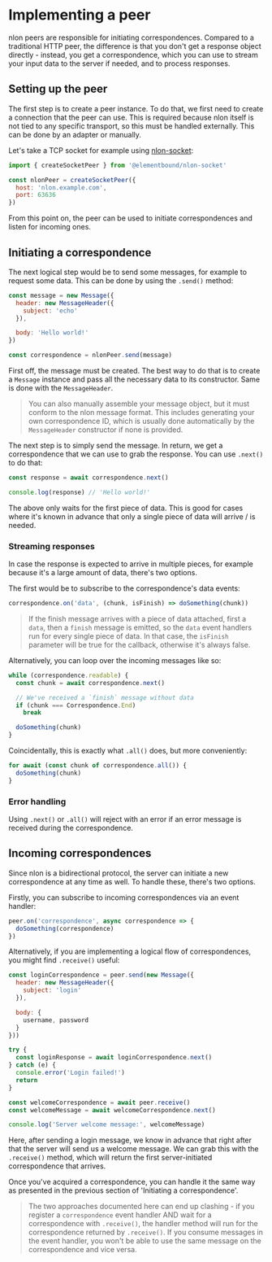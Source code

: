 # Implementing a peer

nlon peers are responsible for initiating correspondences. Compared to a
traditional HTTP peer, the difference is that you don't get a response object
directly - instead, you get a correspondence, which you can use to stream your
input data to the server if needed, and to process responses.

## Setting up the peer

The first step is to create a peer instance. To do that, we first need to
create a connection that the peer can use. This is required because nlon
itself is not tied to any specific transport, so this must be handled
externally. This can be done by an adapter or manually.

Let's take a TCP socket for example using [nlon-socket]:

```js
import { createSocketPeer } from '@elementbound/nlon-socket'

const nlonPeer = createSocketPeer({
  host: 'nlon.example.com',
  port: 63636
})
```

From this point on, the peer can be used to initiate correspondences and
listen for incoming ones.

[nlon-socket]: https://github.com/elementbound/nlon/tree/main/packages/nlon-socket

## Initiating a correspondence

The next logical step would be to send some messages, for example to request
some data. This can be done by using the `.send()` method:

```js
const message = new Message({
  header: new MessageHeader({
    subject: 'echo'
  }),

  body: 'Hello world!'
})

const correspondence = nlonPeer.send(message)
```

First off, the message must be created. The best way to do that is to create a
`Message` instance and pass all the necessary data to its constructor. Same is
done with the `MessageHeader`.

> You can also manually assemble your message object, but it must conform to the
> nlon message format. This includes generating your own correspondence ID,
> which is usually done automatically by the `MessageHeader` constructor if none
> is provided.

The next step is to simply send the message. In return, we get a correspondence
that we can use to grab the response. You can use `.next()` to do that:

```js
const response = await correspondence.next()

console.log(response) // 'Hello world!'
```

The above only waits for the first piece of data. This is good for cases where
it's known in advance that only a single piece of data will arrive / is needed.

### Streaming responses

In case the response is expected to arrive in multiple pieces, for example
because it's a large amount of data, there's two options.

The first would be to subscribe to the correspondence's data events:

```js
correspondence.on('data', (chunk, isFinish) => doSomething(chunk))
```

> If the finish message arrives with a piece of data attached, first a `data`,
> then a `finish` message is emitted, so the `data` event handlers run for every
> single piece of data. In that case, the `isFinish` parameter will be true for
> the callback, otherwise it's always false.

Alternatively, you can loop over the incoming messages like so:

```js
while (correspondence.readable) {
  const chunk = await correspondence.next()

  // We've received a `finish` message without data
  if (chunk === Correspondence.End)
    break

  doSomething(chunk)
}
```

Coincidentally, this is exactly what `.all()` does, but more conveniently:

```js
for await (const chunk of correspondence.all()) {
  doSomething(chunk)
}
```

### Error handling

Using `.next()` or `.all()` will reject with an error if an error message is
received during the correspondence.

## Incoming correspondences

Since nlon is a bidirectional protocol, the server can initiate a new
correspondence at any time as well. To handle these, there's two options.

Firstly, you can subscribe to incoming correspondences via an event handler:

```js
peer.on('correspondence', async correspondence => {
  doSomething(correspondence)
})
```

Alternatively, if you are implementing a logical flow of correspondences, you
might find `.receive()` useful:

```js
const loginCorrespondence = peer.send(new Message({
  header: new MessageHeader({
    subject: 'login'
  }),

  body: {
    username, password
  }
}))

try {
  const loginResponse = await loginCorrespondence.next()
} catch (e) {
  console.error('Login failed!')
  return
}

const welcomeCorrespondence = await peer.receive()
const welcomeMessage = await welcomeCorrespondence.next()

console.log('Server welcome message:', welcomeMessage)
```

Here, after sending a login message, we know in advance that right after that
the server will send us a welcome message. We can grab this with the
`.receive()` method, which will return the first server-initiated correspondence
that arrives.

Once you've acquired a correspondence, you can handle it the same way as
presented in the previous section of 'Initiating a correspondence'.

> The two approaches documented here can end up clashing - if you register a
> `correspondence` event handler AND wait for a correspondence with
> `.receive()`, the handler method will run for the correspondence returned by
> `.receive()`. If you consume messages in the event handler, you won't be able
> to use the same message on the correspondence and vice versa.
